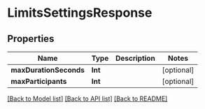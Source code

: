 # LimitsSettingsResponse

## Properties
Name | Type | Description | Notes
------------ | ------------- | ------------- | -------------
**maxDurationSeconds** | **Int** |  | [optional] 
**maxParticipants** | **Int** |  | [optional] 

[[Back to Model list]](../README.md#documentation-for-models) [[Back to API list]](../README.md#documentation-for-api-endpoints) [[Back to README]](../README.md)


